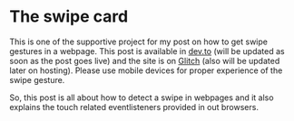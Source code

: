 # The swipe card

This is one of the supportive project for my post on how to get swipe gestures in a webpage. This post is available in [dev.to]() (will be updated as soon as the post goes live) and the site is on [Glitch](https://swipes-in-webpage.glitch.me) (also will be updated later on hosting). Please use mobile devices for proper experience of the swipe gesture.

So, this post is all about how to detect a swipe in webpages and it also explains the touch related eventlisteners provided in out browsers.
